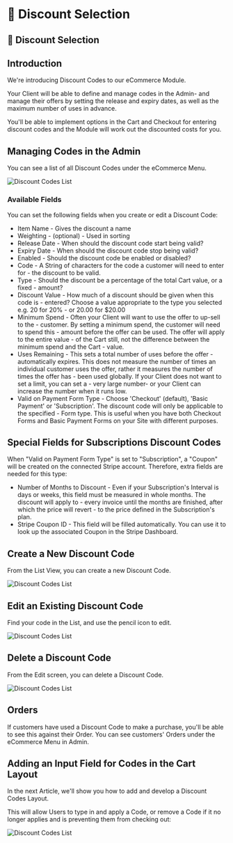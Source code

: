 # 📂 Discount Selection

## 📂 Discount Selection

## Introduction

We're introducing Discount Codes to our eCommerce Module.

Your Client will be able to define and manage codes in the Admin- and manage their offers by setting the release and expiry dates, as well as the maximum number of uses in advance.

You'll be able to implement options in the Cart and Checkout for entering discount codes and the Module will work out the discounted costs for you.

## Managing Codes in the Admin

You can see a list of all Discount Codes under the eCommerce Menu.

![Discount Codes List](../../../../../.gitbook/assets/getgist/migrating-assets/products/discounts1.png)

### Available Fields

You can set the following fields when you create or edit a Discount Code:

* Item Name - Gives the discount a name
* Weighting - (optional) - Used in sorting
* Release Date - When should the discount code start being valid?
* Expiry Date - When should the discount code stop being valid?
* Enabled - Should the discount code be enabled or disabled?
* Code - A String of characters for the code a customer will need to enter for - the discount to be valid.
* Type - Should the discount be a percentage of the total Cart value, or a fixed - amount?
* Discount Value - How much of a discount should be given when this code is - entered? Choose a value appropriate to the type you selected e.g. 20 for 20% - or 20.00 for $20.00
* Minimum Spend - Often your Client will want to use the offer to up-sell to the - customer. By setting a minimum spend, the customer will need to spend this - amount before the offer can be used. The offer will apply to the entire value - of the Cart still, not the difference between the minimum spend and the Cart - value.
* Uses Remaining - This sets a total number of uses before the offer - automatically expires. This does not measure the number of times an individual customer uses the offer, rather it measures the number of times the offer has - been used globally. If your Client does not want to set a limit, you can set a - very large number- or your Client can increase the number when it runs low.
* Valid on Payment Form Type - Choose 'Checkout' (default), 'Basic Payment' or 'Subscription'. The discount code will only be applicable to the specified - Form type. This is useful when you have both Checkout Forms and Basic Payment Forms on your Site with different purposes.

## Special Fields for Subscriptions Discount Codes

When "Valid on Payment Form Type" is set to "Subscription", a "Coupon" will be created on the connected Stripe account. Therefore, extra fields are needed for this type:

* Number of Months to Discount - Even if your Subscription's Interval is days or weeks, this field must be measured in whole months. The discount will apply to - every invoice until the months are finished, after which the price will revert - to the price defined in the Subscription's plan.
* Stripe Coupon ID - This field will be filled automatically. You can use it to look up the associated Coupon in the Stripe Dashboard.

## Create a New Discount Code

From the List View, you can create a new Discount Code.

![Discount Codes List](../../../../../.gitbook/assets/getgist/migrating-assets/products/discounts2.png)

## Edit an Existing Discount Code

Find your code in the List, and use the pencil icon to edit.

![Discount Codes List](../../../../../.gitbook/assets/getgist/migrating-assets/products/discounts3.png)

## Delete a Discount Code

From the Edit screen, you can delete a Discount Code.

![Discount Codes List](../../../../../.gitbook/assets/getgist/migrating-assets/products/discounts4.png)

## Orders

If customers have used a Discount Code to make a purchase, you'll be able to see this against their Order. You can see customers' Orders under the eCommerce Menu in Admin.

## Adding an Input Field for Codes in the Cart Layout

In the next Article, we'll show you how to add and develop a Discount Codes Layout.

This will allow Users to type in and apply a Code, or remove a Code if it no longer applies and is preventing them from checking out:

![Discount Codes List](../../../../../.gitbook/assets/getgist/migrating-assets/products/discounts5.png)
